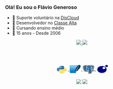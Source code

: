 ### Olá! Eu sou o Flávio Generoso

- 🔭 Suporte voluntário na <a href="https://discloudbot.com/">DisCloud</a>
- 💼 Desenvolvedor no <a href="https://classealtacity.com/">Classe Alta</a>
- 📖 Cursando ensino médio
- 👼 15 anos - Desde 2006

<div align="center">
  <a href="https://github.com/generosodev">
  <img height="180em" src="https://github-readme-stats.vercel.app/api?username=generosodev&show_icons=true&theme=dracula&include_all_commits=true&count_private=true"/>
  <img height="180em" src="https://github-readme-stats.vercel.app/api/top-langs/?username=generosodev&layout=compact&langs_count=7&theme=dracula"/>
</div><br>
  
  ##
<div style="display: inline_block" align="center"><br>
  <img align="center" alt="Generoso-Python" height="30" width="40" src="https://raw.githubusercontent.com/devicons/devicon/master/icons/python/python-original.svg">
  <img align="center" alt="Generos-sqlite" height="30" width="40" src="https://raw.githubusercontent.com/devicons/devicon/master/icons/sqlite/sqlite-original.svg">
  <img align="center" alt="Generos-postgresql" height="30" width="40" src="https://raw.githubusercontent.com/devicons/devicon/master/icons/postgresql/postgresql-original.svg">
  <img align="center" alt="Generos-lua" height="30" width="40" src="https://raw.githubusercontent.com/devicons/devicon/master/icons/lua/lua-original.svg">
</div><br>
  
  
<div align="center"> 
  <a href="https://instagram.com/flaviogenerosoo" target="_blank"><img src="https://img.shields.io/badge/-Instagram-%23E4405F?style=for-the-badge&logo=instagram&logoColor=white" target="_blank"></a>
  <a href="https://www.linkedin.com/in/flaviogeneroso/" target="_blank"><img src="https://img.shields.io/badge/-LinkedIn-%230077B5?style=for-the-badge&logo=linkedin&logoColor=white" target="_blank"></a> 

</div>
